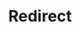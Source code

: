 ﻿---
layout: src/layouts/Redirect.astro
title: Redirect
redirect: https://octopus.com/docs/deployments/aws
pubDate:  2023-01-01
navSearch: false
navSitemap: false
navMenu: false
---
